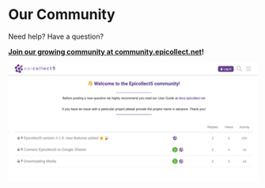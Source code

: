 # Our Community

Need help? Have a question?&#x20;

[**Join our growing community at community.epicollect.net**](https://community.epicollect.net)**!**

![](<../.gitbook/assets/Screenshot 2021-02-24 at 16.41.02.png>)
